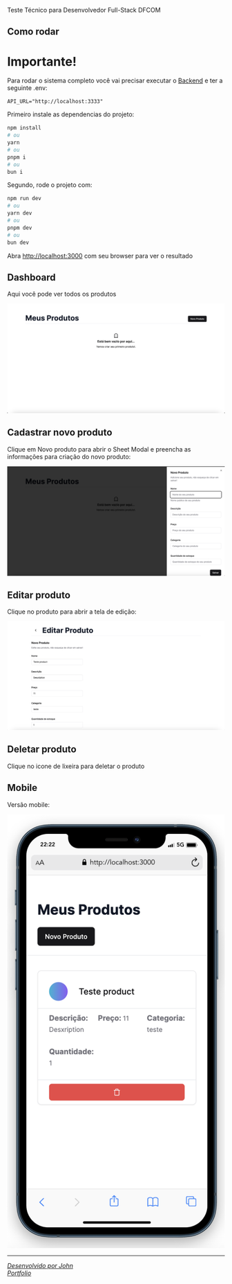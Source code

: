 Teste Técnico para Desenvolvedor Full-Stack DFCOM

## Como rodar

# Importante!

Para rodar o sistema completo você vai precisar executar o [Backend](https://github.com/jovimoura/nestjs-crud) e ter a seguinte .env: 

```
API_URL="http://localhost:3333"
```

Primeiro instale as dependencias do projeto:

```bash
npm install
# ou
yarn
# ou
pnpm i
# ou
bun i
```

Segundo, rode o projeto com:

```bash
npm run dev
# ou
yarn dev
# ou
pnpm dev
# ou
bun dev
```

Abra [http://localhost:3000](http://localhost:3000) com seu browser para ver o resultado

## Dashboard

Aqui você pode ver todos os produtos

<img src="./public/home.png">

## Cadastrar novo produto

Clique em Novo produto para abrir o Sheet Modal e preencha as informações para criação do novo produto:

<img src="./public/new.png">

## Editar produto

Clique no produto para abrir a tela de edição:

<img src="./public/edit.png">

## Deletar produto

Clique no icone de lixeira para deletar o produto

## Mobile

Versão mobile: 

<img src="./public/mobile.png">

---

<a href="https://www.linkedin.com/in/jovimoura10/" target="_blank" align="left" style="font-style: italic;">
  Desenvolvido por John
</a>

<br>

<a href="https://jovimoura.vercel.app/" target="_blank" align="left" style="font-style: italic;">
  Portfolio
</a>